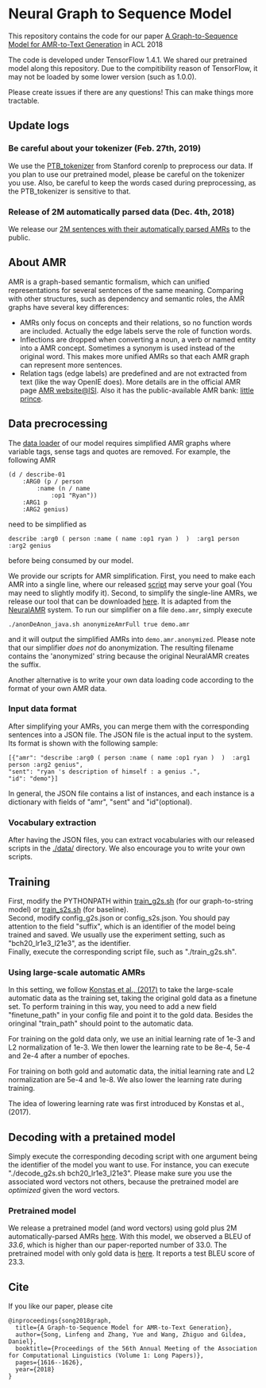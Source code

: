 # Neural Graph to Sequence Model

This repository contains the code for our paper [A Graph-to-Sequence Model for AMR-to-Text Generation](https://arxiv.org/abs/1805.02473) in ACL 2018

The code is developed under TensorFlow 1.4.1. 
We shared our pretrained model along this repository. 
Due to the compitibility reason of TensorFlow, it may not be loaded by some lower version (such as 1.0.0).

Please create issues if there are any questions! This can make things more tractable. 

## Update logs

### Be careful about your tokenizer (Feb. 27th, 2019)
We use the [PTB_tokenizer](https://nlp.stanford.edu/software/tokenizer.shtml) from Stanford corenlp to preprocess our data. If you plan to use our pretrained model, please be careful on the tokenizer you use. 
Also, be careful to keep the words cased during preprocessing, as the PTB_tokenizer is sensitive to that.

### Release of 2M automatically parsed data (Dec. 4th, 2018)
We release our [2M sentences with their automatically parsed AMRs](https://www.cs.rochester.edu/~lsong10/downloads/2m.json.gz) to the public.

## About AMR

AMR is a graph-based semantic formalism, which can unified representations for several sentences of the same meaning.
Comparing with other structures, such as dependency and semantic roles, the AMR graphs have several key differences:
* AMRs only focus on concepts and their relations, so no function words are included. Actually the edge labels serve the role of function words.
* Inflections are dropped when converting a noun, a verb or named entity into a AMR concept. Sometimes a synonym is used instead of the original word. This makes more unified AMRs so that each AMR graph can represent more sentences.
* Relation tags (edge labels) are predefined and are not extracted from text (like the way OpenIE does).
More details are in the official AMR page [AMR website@ISI](https://amr.isi.edu/download.html).
Also it has the public-available AMR bank: [little prince](https://amr.isi.edu/download/amr-bank-struct-v1.6.txt).

## Data precrocessing
The [data loader](./src_g2s/G2S_data_stream.py) of our model requires simplified AMR graphs where variable tags, sense tags and quotes are removed. For example, the following AMR
```
(d / describe-01 
    :ARG0 (p / person 
        :name (n / name 
            :op1 "Ryan")) 
    :ARG1 p 
    :ARG2 genius)
```
need to be simplified as
```
describe :arg0 ( person :name ( name :op1 ryan )  )  :arg1 person :arg2 genius
```
before being consumed by our model.


We provide our scripts for AMR simplification.
First, you need to make each AMR into a single line, where our released [script](./AMR_multiline_to_singleline.py) may serve your goal (You may need to slightly modify it).
Second, to simplify the single-line AMRs, we release our tool that can be downloaded [here](https://www.cs.rochester.edu/~lsong10/downloads/amr_simplifier.tgz).
It is adapted from the [NeuralAMR](https://github.com/sinantie/NeuralAmr) system.
To run our simplifier on a file ```demo.amr```, simply execute
```
./anonDeAnon_java.sh anonymizeAmrFull true demo.amr
```
and it will output the simplified AMRs into ```demo.amr.anonymized```.
Please note that our simplifier *does not* do anonymization.
The resulting filename contains the 'anonymized' string because the original NeuralAMR creates the suffix.


Another alternative is to write your own data loading code according to the format of your own AMR data. 


### Input data format
After simplifying your AMRs, you can merge them with the corresponding sentences into a JSON file. 
The JSON file is the actual input to the system.
Its format is shown with the following sample:
```
[{"amr": "describe :arg0 ( person :name ( name :op1 ryan )  )  :arg1 person :arg2 genius",
"sent": "ryan 's description of himself : a genius .",
"id": "demo"}]
```
In general, the JSON file contains a list of instances, and each instance is a dictionary with fields of "amr", "sent" and "id"(optional).

### Vocabulary extraction
After having the JSON files, you can extract vocabularies with our released scripts in the [./data/](./data/) directory.
We also encourage you to write your own scripts.

## Training

First, modify the PYTHONPATH within [train_g2s.sh](./train_g2s.sh) (for our graph-to-string model) or [train_s2s.sh](./train_s2s.sh) (for baseline). <br>
Second, modify config_g2s.json or config_s2s.json. You should pay attention to the field "suffix", which is an identifier of the model being trained and saved. We usually use the experiment setting, such as "bch20_lr1e3_l21e3", as the identifier. <br>
Finally, execute the corresponding script file, such as "./train_g2s.sh".

### Using large-scale automatic AMRs

In this setting, we follow [Konstas et al., (2017)](https://arxiv.org/abs/1704.08381) to take the large-scale automatic data as the training set, taking the original gold data as a finetune set. 
To perform training in this way, you need to add a new field "finetune_path" in your config file and point it to the gold data. Besides the oringinal "train_path" should point to the automatic data. 

For training on the gold data only, we use an initial learning rate of 1e-3 and L2 normalization of 1e-3. We then lower the learning rate to be 8e-4, 5e-4 and 2e-4 after a number of epoches. 

For training on both gold and automatic data, the initial learning rate and L2 normalization are 5e-4 and 1e-8. We also lower the learning rate during training. 

The idea of lowering learning rate was first introduced by Konstas et al., (2017).


## Decoding with a pretained model

Simply execute the corresponding decoding script with one argument being the identifier of the model you want to use.
For instance, you can execute "./decode_g2s.sh bch20_lr1e3_l21e3".
Please make sure you use the associated word vectors not others, because the pretrained model are *optimized* given the word vectors.

### Pretrained model

We release a pretrained model (and word vectors) using gold plus 2M automatically-parsed AMRs [here](https://www.cs.rochester.edu/~lsong10/downloads/model_silver_2m.tgz). With this model, we observed a BLEU of *33.6*, which is higher than our paper-reported number of 33.0. The pretrained model with only gold data is [here](https://www.cs.rochester.edu/~lsong10/downloads/model_gold.tgz). It reports a test BLEU score of 23.3.

## Cite
If you like our paper, please cite
```
@inproceedings{song2018graph,
  title={A Graph-to-Sequence Model for AMR-to-Text Generation},
  author={Song, Linfeng and Zhang, Yue and Wang, Zhiguo and Gildea, Daniel},
  booktitle={Proceedings of the 56th Annual Meeting of the Association for Computational Linguistics (Volume 1: Long Papers)},
  pages={1616--1626},
  year={2018}
}
```
